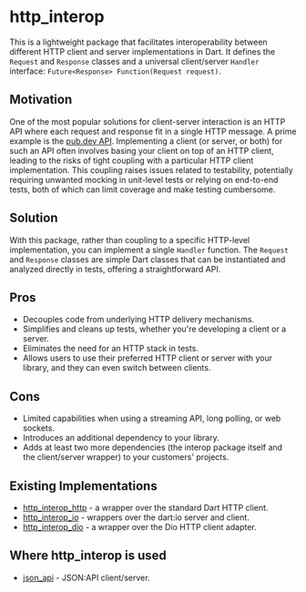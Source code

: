 # http_interop

This is a lightweight package that facilitates interoperability between different HTTP client and server implementations in Dart. 
It defines the `Request` and `Response` classes and a universal client/server `Handler` interface: `Future<Response> Function(Request request)`.

## Motivation

One of the most popular solutions for client-server interaction is an HTTP API where each request and response fit in a single HTTP message. 
A prime example is the [pub.dev API](https://pub.dev/help/api). Implementing a client (or server, or both) for such an API often involves basing your client on top of an HTTP client, 
leading to the risks of tight coupling with a particular HTTP client implementation. This coupling raises issues related to testability, potentially requiring unwanted mocking in unit-level tests or relying on end-to-end tests, both of which can limit coverage and make testing cumbersome.

## Solution

With this package, rather than coupling to a specific HTTP-level implementation, you can implement a single `Handler` function. The `Request` and `Response` classes are simple Dart classes that can be 
instantiated and analyzed directly in tests, offering a straightforward API.
## Pros

- Decouples code from underlying HTTP delivery mechanisms.
- Simplifies and cleans up tests, whether you're developing a client or a server.
- Eliminates the need for an HTTP stack in tests.
- Allows users to use their preferred HTTP client or server with your library, and they can even switch between clients.

## Cons

- Limited capabilities when using a streaming API, long polling, or web sockets.
- Introduces an additional dependency to your library.
- Adds at least two more dependencies (the interop package itself and the client/server wrapper) to your customers' projects.

## Existing Implementations

- [http_interop_http](https://pub.dev/packages/http_interop_http) - a wrapper over the standard Dart HTTP client.
- [http_interop_io](https://pub.dev/packages/http_interop_io) - wrappers over the dart:io server and client.
- [http_interop_dio](https://pub.dev/packages/http_interop_dio) - a wrapper over the Dio HTTP client adapter.

## Where http_interop is used

- [json_api](https://pub.dev/packages/json_api) - JSON:API client/server.
